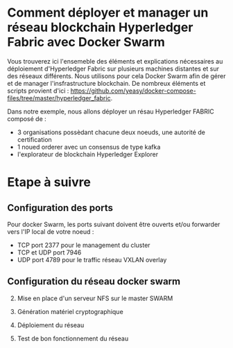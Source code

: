 # Comment déployer et manager un réseau blockchain Hyperledger Fabric avec Docker Swarm

Vous trouverez ici l'ensemeble des éléments et explications nécessaires au déploiement d'Hyperledger Fabric sur plusieurs machines distantes et sur des réseaux différents. Nous utilisons pour cela Docker Swarm afin de gérer et de manager l'insfrastructure blockchain. De nombreux éléments et scripts provient d'ici : https://github.com/yeasy/docker-compose-files/tree/master/hyperledger_fabric. 


Dans notre exemple, nous allons déployer un résau Hyperledger FABRIC composé de :
  - 3 organisations possèdant chacune deux noeuds, une autorité de certification
  - 1 noued orderer avec un consensus de type kafka
  - l'explorateur de blockchain Hyperledger Explorer

# Etape à suivre

## Configuration des ports 

Pour docker Swarm, les ports suivant doivent être ouverts et/ou forwarder vers l'IP local de votre noeud :

- TCP port 2377  pour le management du cluster 
- TCP et UDP port 7946 
- UDP port 4789 pour le traffic réseau VXLAN overlay


## Configuration du réseau docker swarm 



2) Mise en place d'un serveur NFS sur le master SWARM

3) Génération matériel cryptographique

4) Déploiement du réseau

5) Test de bon fonctionnement du réseau
